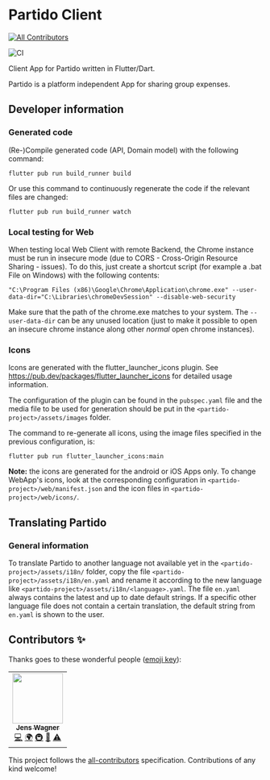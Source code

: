 # Partido Client
<!-- ALL-CONTRIBUTORS-BADGE:START - Do not remove or modify this section -->
[![All Contributors](https://img.shields.io/badge/all_contributors-1-orange.svg?style=flat-square)](#contributors-)
<!-- ALL-CONTRIBUTORS-BADGE:END -->

![CI](https://github.com/jens-wagner/partido-client/workflows/CI/badge.svg)

Client App for Partido written in Flutter/Dart.

Partido is a platform independent App for sharing group expenses.

## Developer information

### Generated code

(Re-)Compile generated code (API, Domain model) with the following command:

```flutter pub run build_runner build```

Or use this command to continuously regenerate the code if the relevant files are changed:

```flutter pub run build_runner watch```

### Local testing for Web

When testing local Web Client with remote Backend, the Chrome instance must be run in insecure mode (due to CORS - Cross-Origin Resource Sharing - issues). To do this, just create a shortcut script (for example a .bat File on Windows) with the following contents:

```
"C:\Program Files (x86)\Google\Chrome\Application\chrome.exe" --user-data-dir="C:\Libraries\chromeDevSession" --disable-web-security
```

Make sure that the path of the chrome.exe matches to your system. The `--user-data-dir` can be any unused location (just to make it possible to open an insecure chrome instance along other _normal_ open chrome instances).

### Icons

Icons are generated with the flutter_launcher_icons plugin.
See https://pub.dev/packages/flutter_launcher_icons for detailed usage information.

The configuration of the plugin can be found in the `pubspec.yaml` file and the media file to be used for generation should be put in the `<partido-project>/assets/images` folder.

The command to re-generate all icons, using the image files specified in the previous configuration, is:

```flutter pub run flutter_launcher_icons:main```

**Note:** the icons are generated for the android or iOS Apps only. To change WebApp's icons, look at the corresponding configuration in `<partido-project>/web/manifest.json` and the icon files in `<partido-project>/web/icons/`.

## Translating Partido

### General information

To translate Partido to another language not available yet in the `<partido-project>/assets/i18n/` folder, copy the file `<partido-project>/assets/i18n/en.yaml` and rename it according to the new language like `<partido-project>/assets/i18n/<language>.yaml`. The file `en.yaml` always contains the latest and up to date default strings. If a specific other language file does not contain a certain translation, the default string from `en.yaml` is shown to the user.

## Contributors ✨

Thanks goes to these wonderful people ([emoji key](https://allcontributors.org/docs/en/emoji-key)):

<!-- ALL-CONTRIBUTORS-LIST:START - Do not remove or modify this section -->
<!-- prettier-ignore-start -->
<!-- markdownlint-disable -->
<table>
  <tr>
    <td align="center"><a href="https://www.fosforito.de"><img src="https://avatars3.githubusercontent.com/u/5000255?v=4" width="100px;" alt=""/><br /><sub><b>Jens Wagner</b></sub></a><br /><a href="https://github.com/jenslw/partido-client/commits?author=jenslw" title="Code">💻</a> <a href="#translation-jenslw" title="Translation">🌍</a> <a href="#infra-jenslw" title="Infrastructure (Hosting, Build-Tools, etc)">🚇</a> <a href="#maintenance-jenslw" title="Maintenance">🚧</a> <a href="https://github.com/jenslw/partido-client/commits?author=jenslw" title="Tests">⚠️</a></td>
  </tr>
</table>

<!-- markdownlint-enable -->
<!-- prettier-ignore-end -->
<!-- ALL-CONTRIBUTORS-LIST:END -->

This project follows the [all-contributors](https://github.com/all-contributors/all-contributors) specification. Contributions of any kind welcome!
